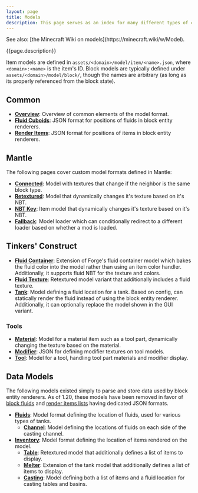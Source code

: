 ```yaml
---
layout: page
title: Models
description: This page serves as an index for many different types of custom model loaders added by various SlimeKnights mods.
---
```

<div class="hatnote" markdown=1>
See also: [the Minecraft Wiki on models](https://minecraft.wiki/w/Model).
</div>

{{page.description}}

Item models are defined in `assets/<domain>/model/item/<name>.json`, where `<domain>:<name>` is the item's ID. Block models are typically defined under `assets/<domain>/model/block/`, though the names are arbitrary (as long as its properly referenced from the block state).

## Common

* [**Overview**](overview): Overview of common elements of the model format.
* [**Fluid Cuboids**](fluid-cuboids): JSON format for positions of fluids in block entity renderers.
* [**Render Items**](render-items): JSON format for positions of items in block entity renderers.

## Mantle

The following pages cover custom model formats defined in Mantle:

* [**Connected**](connected): Model with textures that change if the neighbor is the same block type.
* [**Retextured**](retextured): Model that dynamically changes it's texture based on it's NBT.
* [**NBT Key**](nbt-key): Item model that dynamically changes it's texture based on it's NBT.
* [**Fallback**](fallback): Model loader which can conditionally redirect to a different loader based on whether a mod is loaded.

## Tinkers' Construct

* [**Fluid Container**](fluid-container): Extension of Forge's fluid container model which bakes the fluid color into the model rather than using an item color handler. Additionally, it supports fluid NBT for the texture and colors.
* [**Fluid Texture**](retextured#fluid-texture): Retextured model variant that additionally includes a fluid texture.
* [**Tank**](tank): Model defining a fluid location for a tank. Based on config, can statically render the fluid instead of using the block entity renderer. Additionally, it can optionally replace the model shown in the GUI variant.

### Tools

* [**Material**](material): Model for a material item such as a tool part, dynamically changing the texture based on the material.
* [**Modifier**](modifier): JSON for defining modifier textures on tool models.
* [**Tool**](tool): Model for a tool, handling tool part materials and modifier display.

## Data Models

The following models existed simply to parse and store data used by block entity renderers. As of 1.20, these models have been removed in favor of [block fluids](fluid-cuboids#block-fluids) and [render items lists](render-items#render-item-lists) having dedicated JSON formats.

* [**Fluids**](fluids): Model format defining the location of fluids, used for various types of tanks.
    * [**Channel**](fluids#channel): Model defining the locations of fluids on each side of the casting channel.
* [**Inventory**](inventory): Model format defining the location of items rendered on the model.
    * [**Table**](inventory#table): Retextured model that additionally defines a list of items to display.
    * [**Melter**](inventory#melter): Extension of the tank model that additionally defines a list of items to display.
    * [**Casting**](inventory#casting): Model defining both a list of items and a fluid location for casting tables and basins.
